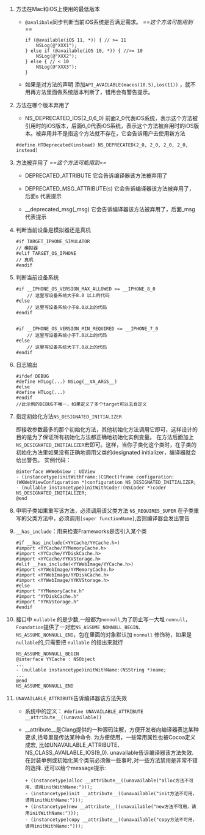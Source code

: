 1. 方法在Mac和iOS上使用的最低版本
    - `@avalibale`同步判断当前iOS系统是否满足需求。    *==这个方法可能用到==*
       
        ```
        if (@available(iOS 11, *)) { // >= 11
            NSLog(@"XXX1");
        } else if (@available(iOS 10, *)) { //>= 10
            NSLog(@"XXX2");
        } else { // < 10
            NSLog(@"XXX3");
        }  
        ```
    - 如果是对方法的声明 添加`API_AVAILABLE(macos(10.5),ios(11))` ，就不用再方法里面做系统版本判断了，错用会有警告提示。

    
2. 方法在哪个版本弃用了
    - NS_DEPRECATED_IOS(2_0,6_0) 前面2_0代表iOS系统，表示这个方法被引用时的iOS版本，后面6_0代表iOS系统，表示这个方法被弃用时的iOS版本。被弃用并不是指这个方法就不存在，它会告诉用户去使用新方法

    ```objc
    #define HTDeprecated(instead) NS_DEPRECATED(2_0, 2_0, 2_0, 2_0, instead)
    ```

3. 方法被弃用了   *==这个方法可能用到==*
    - DEPRECATED_ATTRIBUTE 它会告诉编译器该方法被弃用了

    - DEPRECATED_MSG_ATTRIBUTE(s) 它会告诉编译器该方法被弃用了，后面s 代表提示

    - __deprecated_msg(_msg) 它会告诉编译器该方法被弃用了，后面_msg代表提示

4. 判断当前设备是模拟器还是真机
    
    ```
    #if TARGET_IPHONE_SIMULATOR
    // 模拟器
    #elif TARGET_OS_IPHONE
    // 真机
    #endif
    ```
    
5. 判断当前设备系统

    ```
    #if __IPHONE_OS_VERSION_MAX_ALLOWED >= __IPHONE_8_0
        // 这里写设备系统大于8.0 以上的代码
    #else
        // 这里写设备系统小于8.0以上的代码
    #endif
    
    
    #if __IPHONE_OS_VERSION_MIN_REQUIRED <= __IPHONE_7_0
        // 这里写设备系统小于7.0以上的代码
    #else
        // 这里写设备系统大于7.0以上的代码
    #endif
    ```

6. 日志输出

    ```
    #ifdef DEBUG
    #define HTLog(...) NSLog(__VA_ARGS__)
    #else
    #define HTLog(...)
    #endif
    //此示例的DEBUG不唯一，如果定义了多个target可以去自定义
    ```

7. 指定初始化方法`NS_DESIGNATED_INITIALIZER`

    即接收参数最多的那个初始化方法，其他初始化方法调用它即可，这样设计的目的是为了保证所有初始化方法都正确地初始化实例变量。
    在方法后面加上`NS_DESIGNATED_INITIALIZER`宏即可。这样，当你子类化这个类时，在子类的初始化方法里如果没有正确地调用父类的designated initializer，编译器就会给出警告。
    实例代码：

    ```objc 
    @interface WKWebView : UIView
    - (instancetype)initWithFrame:(CGRect)frame configuration:(WKWebViewConfiguration *)configuration NS_DESIGNATED_INITIALIZER;
    - (nullable instancetype)initWithCoder:(NSCoder *)coder NS_DESIGNATED_INITIALIZER;
    @end
    ```
    
8. 申明子类如果重写该方法，必须调用该父类方法 `NS_REQUIRES_SUPER`
   在子类重写的父类方法中，必须调用`[super functionName]`,否则编译器会发出警告

9. `__has_include`：用来检查Frameworks是否引入某个类

    ```
    #if __has_include(<YYCache/YYCache.h>)
    #import <YYCache/YYMemoryCache.h>
    #import <YYCache/YYDiskCache.h>
    #import <YYCache/YYKVStorage.h>
    #elif __has_include(<YYWebImage/YYCache.h>)
    #import <YYWebImage/YYMemoryCache.h>
    #import <YYWebImage/YYDiskCache.h>
    #import <YYWebImage/YYKVStorage.h>
    #else
    #import "YYMemoryCache.h"
    #import "YYDiskCache.h"
    #import "YYKVStorage.h"
    #endif
    ```

10. 接口中 `nullable` 的是少数,一般都为`nonnull`,为了防止写一大堆 `nonnull`，`Foundation`提供了一对宏`NS_ASSUME_NONNULL_BEGIN`、`NS_ASSUME_NONNULL_END`，包在里面的对象默认加 `nonnull` 修饰符，如果是`nullable`的,只需要把 `nullable` 的指出来就行
    
    ```
    NS_ASSUME_NONNULL_BEGIN
    @interface YYCache : NSObject
    ...
    - (nullable instancetype)initWithName:(NSString *)name;
    ...
    @end
    NS_ASSUME_NONNULL_END
    ```

11. `UNAVAILABLE_ATTRIBUTE`告诉编译器该方法失效
    
    - 系统中的定义：
    `#define UNAVAILABLE_ATTRIBUTE __attribute__((unavailable))`

    - __attribute__是Clang提供的一种源码注解，方便开发者向编译器表达某种要求,括号里是传达某种命令. 为方便使用，一些常用属性也被Cocoa定义成宏, 比如UNAVAILABLE_ATTRIBUTE、NS_CLASS_AVAILABLE_IOS(9_0). unavailable告诉编译器该方法失效. 在封装单例或初始化某个类前必须做一些事时,对一些方法禁用是非常不错的选择. 还可以给个message提示:

      ```
      + (instancetype)alloc __attribute__((unavailable("alloc方法不可用，请用initWithName:")));
      - (instancetype)init __attribute__((unavailable("init方法不可用，请用initWithName:")));
      + (instancetype)new __attribute__((unavailable("new方法不可用，请用initWithName:")));
      - (instancetype)copy __attribute__((unavailable("copy方法不可用，请用initWithName:")));
     ```


